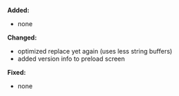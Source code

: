 **Added:**
* none

**Changed:**
* optimized replace yet again (uses less string buffers)
* added version info to preload screen

**Fixed:**
* none
